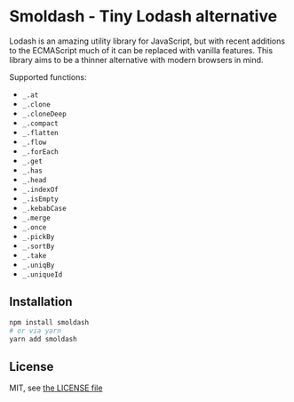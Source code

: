# Smoldash - Tiny Lodash alternative

Lodash is an amazing utility library for JavaScript, but with recent additions to the ECMAScript much of it can be replaced with vanilla features. This library aims to be a thinner alternative with modern browsers in mind.

Supported functions:

- `_.at`
- `_.clone`
- `_.cloneDeep`
- `_.compact`
- `_.flatten`
- `_.flow`
- `_.forEach`
- `_.get`
- `_.has`
- `_.head`
- `_.indexOf`
- `_.isEmpty`
- `_.kebabCase`
- `_.merge`
- `_.once`
- `_.pickBy`
- `_.sortBy`
- `_.take`
- `_.uniqBy`
- `_.uniqueId`

## Installation

```bash
npm install smoldash
# or via yarn
yarn add smoldash
```

## License

MIT, see [the LICENSE file](./LICENSE)
